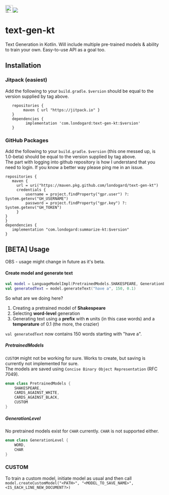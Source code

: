 <a href='https://ko-fi.com/O5O819SEH' target='_blank'><img height='24' style='border:0px;height:24px;' src='https://az743702.vo.msecnd.net/cdn/kofi2.png?v=2' border='0' alt='Buy Me a Coffee at ko-fi.com' /></a>[![](https://jitpack.io/v/com.londogard/text-gen-kt.svg)](https://jitpack.io/#com.londogard/text-gen-kt)

# text-gen-kt
Text Generation in Kotlin. Will include multiple pre-trained models &amp; ability to train your own. Easy-to-use API as a goal too.

## Installation
### Jitpack (easiest)
Add the following to your `build.gradle`. `$version` should be equal to the version supplied by tag above.
```
   repositories {
        maven { url "https://jitpack.io" }
   }
   dependencies {
         implementation 'com.londogard:text-gen-kt:$version'
   }
```
### GitHub Packages
Add the following to your `build.gradle`. `$version` (this one messed up, is 1.0-beta) should be equal to the version supplied by tag above.  
The part with logging into github repository is how I understand that you need to login. If you know a better way please ping me in an issue.
```
repositories {
   maven {
     url = uri("https://maven.pkg.github.com/londogard/text-gen-kt")
     credentials {
         username = project.findProperty("gpr.user") ?: System.getenv("GH_USERNAME")
         password = project.findProperty("gpr.key") ?: System.getenv("GH_TOKEN")
     }
}
}
dependencies {
   implementation "com.londogard:summarize-kt:$version"
}
```

## [BETA] Usage
OBS - usage might change in future as it's beta.  

#### Create model and generate text
```kotlin
val model = LanguageModelImpl(PretrainedModels.SHAKESPEARE, GenerationLevel.WORD)
val generatedText = model.generateText("have a", 150, 0.1)
```
So what are we doing here?  
1. Creating a pretrained model of **Shakespeare**
2. Selecting **word-level** generation
3. Generating text using a **prefix** with **n** units (in this case words) and a **temperature** of 0.1 (the more, the crazier) 

`val generatedText` now contains 150 words starting with "have a".

##### PretrainedModels
`CUSTOM` might not be working for sure. Works to create, but saving is currently not implemented for sure.  
The models are saved using `Concise Binary Object Representation` (RFC 7049).
```kotlin
enum class PretrainedModels {
    SHAKESPEARE,
    CARDS_AGAINST_WHITE,
    CARDS_AGAINST_BLACK,
    CUSTOM
}
```
##### GenerationLevel
No pretrained models exist for `CHAR` currently. `CHAR` is not supported either.
```kotlin
enum class GenerationLevel {
    WORD,
    CHAR
}
```
### CUSTOM
To train a custom model, initiate model as usual and then call  
`model.createCustomModel("<PATH>", "<MODEL_TO_SAVE_NAME>", <IS_EACH_LINE_NEW_DOCUMENT?>)`